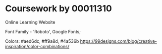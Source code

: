 # Coursework by 00011310

Online Learning Website

Font Family - 'Roboto', Google Fonts;

Colors: #aed6dc, #ff9a8d, #4a536b   https://99designs.com/blog/creative-inspiration/color-combinations/
